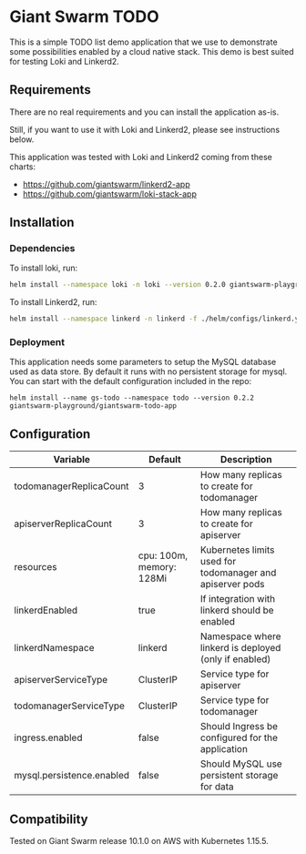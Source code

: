 # Giant Swarm TODO

This is a simple TODO list demo application that we use to demonstrate some possibilities
enabled by a cloud native stack. This demo is best suited for testing Loki and Linkerd2.

## Requirements

There are no real requirements and you can install the application as-is.

Still, if you want to use it with Loki and Linkerd2, please see instructions below.

This application was tested with Loki and Linkerd2 coming from these charts:

- <https://github.com/giantswarm/linkerd2-app>
- <https://github.com/giantswarm/loki-stack-app>

## Installation

### Dependencies

To install loki, run:

```bash
helm install --namespace loki -n loki --version 0.2.0 giantswarm-playground/loki-stack-app
```

To install Linkerd2, run:

```bash
helm install --namespace linkerd -n linkerd -f ./helm/configs/linkerd.yaml --version 0.2.1 giantswarm-playground/linkerd2-app
```

### Deployment

This application needs some parameters to setup the MySQL database used as data store. By default it runs
with no persistent storage for mysql. You can start with the default configuration included in the repo:

```text
helm install --name gs-todo --namespace todo --version 0.2.2 giantswarm-playground/giantswarm-todo-app
```

## Configuration

| Variable                  | Default                  | Description                                               |
| ------------------------- | ------------------------ | --------------------------------------------------------- |
| todomanagerReplicaCount   | 3                        | How many replicas to create for todomanager               |
| apiserverReplicaCount     | 3                        | How many replicas to create for apiserver                 |
| resources                 | cpu: 100m, memory: 128Mi | Kubernetes limits used for todomanager and apiserver pods |
| linkerdEnabled            | true                     | If integration with linkerd should be enabled             |
| linkerdNamespace          | linkerd                  | Namespace where linkerd is deployed (only if enabled)     |
| apiserverServiceType      | ClusterIP                | Service type for apiserver                                |
| todomanagerServiceType    | ClusterIP                | Service type for todomanager                              |
| ingress.enabled           | false                    | Should Ingress be configured for the application          |
| mysql.persistence.enabled | false                    | Should MySQL use persistent storage for data              |

## Compatibility

Tested on Giant Swarm release 10.1.0 on AWS with Kubernetes 1.15.5.

